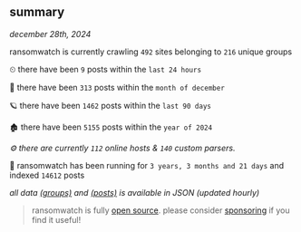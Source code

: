 
## summary
_december 28th, 2024_

ransomwatch is currently crawling `492` sites belonging to `216` unique groups

⏲ there have been `9` posts within the `last 24 hours`

🦈 there have been `313` posts within the `month of december`

🪐 there have been `1462` posts within the `last 90 days`

🏚 there have been `5155` posts within the `year of 2024`

_⚙️ there are currently `112` online hosts & `140` custom parsers._

🦕 ransomwatch has been running for `3 years, 3 months and 21 days` and indexed `14612` posts

_all data  [(groups)](http://ransomwhat.telemetry.ltd/groups) and [(posts)](http://ransomwhat.telemetry.ltd/posts) is available in JSON (updated hourly)_

> ransomwatch is fully [open source](https://github.com/joshhighet/ransomwatch#ransomwatch--). please consider [sponsoring](https://github.com/sponsors/joshhighet) if you find it useful!
